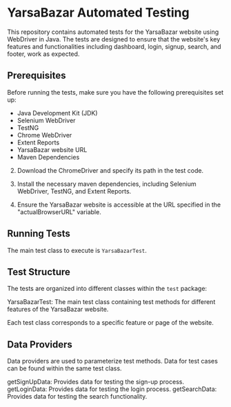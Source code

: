 # YarsaBazar Automated Testing

This repository contains automated tests for the YarsaBazar website using WebDriver in Java. The tests are designed to ensure that the website's key features and functionalities including dashboard, login, signup, search, and footer,  work as expected.

## Prerequisites

Before running the tests, make sure you have the following prerequisites set up:

- Java Development Kit (JDK)
- Selenium WebDriver
- TestNG
- Chrome WebDriver
- Extent Reports
- YarsaBazar website URL
- Maven Dependencies

2. Download the ChromeDriver and specify its path in the test code.

3. Install the necessary maven dependencies, including Selenium WebDriver, TestNG, and Extent Reports.

4. Ensure the YarsaBazar website is accessible at the URL specified in the "actualBrowserURL" variable.

## Running Tests

The main test class to execute is `YarsaBazarTest`.

## Test Structure

The tests are organized into different classes within the `test` package:

YarsaBazarTest: The main test class containing test methods for different features of the YarsaBazar website.

Each test class corresponds to a specific feature or page of the website.

## Data Providers

Data providers are used to parameterize test methods. Data for test cases can be found within the same test class.

getSignUpData: Provides data for testing the sign-up process.
getLoginData: Provides data for testing the login process.
getSearchData: Provides data for testing the search functionality.


